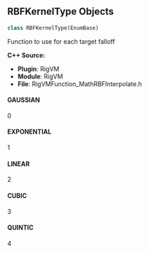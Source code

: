 ## RBFKernelType Objects

```python
class RBFKernelType(EnumBase)
```

Function to use for each target falloff

**C++ Source:**

- **Plugin**: RigVM
- **Module**: RigVM
- **File**: RigVMFunction_MathRBFInterpolate.h

<a id="unreal.RBFKernelType.GAUSSIAN"></a>

#### GAUSSIAN

0

<a id="unreal.RBFKernelType.EXPONENTIAL"></a>

#### EXPONENTIAL

1

<a id="unreal.RBFKernelType.LINEAR"></a>

#### LINEAR

2

<a id="unreal.RBFKernelType.CUBIC"></a>

#### CUBIC

3

<a id="unreal.RBFKernelType.QUINTIC"></a>

#### QUINTIC

4

<a id="unreal.RBFVectorDistanceType"></a>